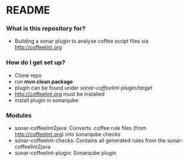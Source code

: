 # README #

### What is this repository for? ###

* Building a sonar plugin to analyse coffee script files via http://coffeelint.org

### How do I get set up? ###

* Clone repo
* run **mvn clean package**
* plugin can be found under *sonar-coffeelint-plugin/target* 
* http://coffeelint.org must be installed
* install plugin in sonarqube

### Modules ###
* sonar-coffeelint2java: Converts .coffee rule files (from http://coffeelint.org) into sonarqube checks
* sonar-coffeelint-checks: Contains all generated rules from the sonar-coffeelint2java
* sonar-coffeelint-plugin: Sonarqube plugin
